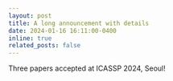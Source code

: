 ```yaml
---
layout: post
title: A long announcement with details
date: 2024-01-16 16:11:00-0400
inline: true
related_posts: false
---
```


Three papers accepted at ICASSP 2024, Seoul! 